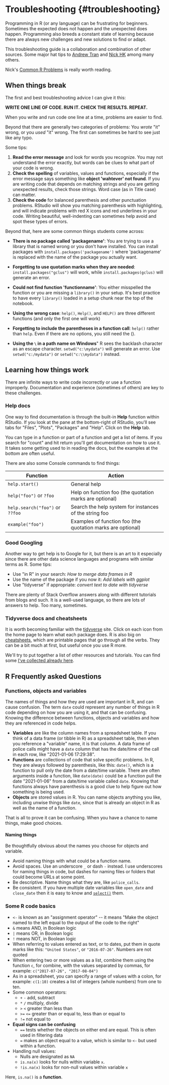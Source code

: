 # Troubleshooting {#troubleshooting}

Programming in R (or any language) can be frustrating for beginners. Sometimes the expected does not happen and the unexpected does happen. Programming also breeds a constant state of learning because there are always new challenges and new solutions to find or adapt.

This troubleshooting guide is a collaboration and combination of other sources. Some major hat tips to [Andrew Tran](http://learn.r-journalism.com/en/) and [Nick HK](https://nickch-k.github.io/DataCommSlides/Lecture_04_Common_R_Problems.html) among many others.

Nick's [Common R Problems](https://nickch-k.github.io/DataCommSlides/Lecture_04_Common_R_Problems.html) is really worth reading.

## When things break

The first and best troubleshooting advice I can give it this:

**WRITE ONE LINE OF CODE. RUN IT. CHECK THE RESULTS. REPEAT.**

When you write and run code one line at a time, problems are easier to find.

Beyond that there are generally two categories of problems: You _wrote_ "it" wrong, or you _used_ "it" wrong. The first can sometimes be hard to see just like any typo.

Some tips:

1. **Read the error message** and look for words you recognize. You may not understand the error exactly, but words can be clues to what part of your code is wrong.
2. **Check the spelling** of variables, values and functions, especially if the error message says something like **object 'wahtever' not found**. If you are writing code that depends on matching strings and you are getting unexpected results, check those strings. Word case (as in Title case) can matter.
3. **Check the code** for balanced parenthesis and other punctuation problems. RStudio will show you matching parenthesis with highlighting, and will indicate problems with red X icons and red underlines in your code. Writing beautiful, well-indenting can sometimes help avoid and spot these types of errors.

Beyond that, here are some common things students come across:

- **There is no package called 'packagename'**: You are trying to use a library that is named wrong or you don't have installed. You can install packages with `install.packages('packagename')` where 'packagename' is replaced with the name of the package you actually want.
- **Forgetting to use quotation marks when they are needed**: `install.packages("gclus")` will work, while `install.packages(gclus)` will generate an error.
- **Could not find function 'functionname'**: You either misspelled the function or you are missing a `library()` in your setup. It's best practice to have every `library()` loaded in a setup chunk near the top of the notebook.

- **Using the wrong case**: `help()`, `Help()`, and `HELP()` are three different functions (and only the first one will work)
- **Forgetting to include the parentheses in a function call**: `help()` rather than `help`. Even if there are no options, you still need the ().
- **Using the `\` in a path name on Windows**" R sees the backlash character as an escape character. `setwd("c:\mydata")` will generate an error. Use `setwd("c:/mydata")` or `setwd("c:\\mydata")` instead.


## Learning how things work

There are infinite ways to write code incorrectly or use a function improperly. Documentation and experience (sometimes of others) are key to these challenges.

### Help docs

One way to find documentation is through the built-in **Help** function within RStudio. If you look at the pane at the bottom-right of RStudio, you'll see tabs for "Files", "Plots", "Packages" and "Help". Click on the **Help** tab.

You can type in a function or part of a function and get a list of items. If you search for "count" and hit return you'll get documentation on how to use it. It takes some getting used to in reading the docs, but the examples at the bottom are often useful.

There are also some Console commands to find things:

| Function | Action |
| ------ | -------------------------------------------------- |
| `help.start()`   | General help |
| `help("foo")` or `?foo` | Help on function foo (the quotation marks are optional) |
| `help.search("foo")` or `??foo`    | Search the help system for instances of the string foo |
| `example("foo")`    | Examples of function foo (the quotation marks are optional) |


### Good Googling

Another way to get help is to Google for it, but there is an art to it especially since there are other data science languages and programs with similar terms as R. Some tips:

- Use "in R" in your search: *How to merge data frames in R*
- Use the name of the package if you now it: *Add labels with ggplot*
- Use "tidyverse" if appropriate: *convert text to date with tidyverse*

There are plenty of Stack Overflow answers along with different tutorials from blogs and such. It is a well-used language, so there are lots of answers to help. Too many, sometimes.

### Tidyverse docs and cheatsheets

It is worth becoming familiar with the [tidyverse](https://www.tidyverse.org/) site. Click on each icon from the home page to learn what each package does. R is also big on [cheatsheets](https://rstudio.com/resources/cheatsheets/), which are printable pages that go through all the verbs. They can be a bit much at first, but useful once you use R more.

We'll try to put together a list of other resources and tutorials. You can find some [I've collected already here](https://docs.google.com/document/d/1slMdrTLfxYt0mZO1G_Wlz1cOcGjCdgiJr7wzpcU9n1Y/edit?usp=sharing).

## R Frequently asked Questions

### Functions, objects and variables

The names of things and how they are used are important in R, and can cause confusion. The term `date` could represent any number of things in R code depending on how you are using it, and that can be confusing. Knowing the difference between functions, objects and variables and how they are referenced in code helps.

- **Variables** are like the column names from a spreadsheet table. If you think of a data frame (or tibble in R) as a spreadsheet table, then when you reference a "variable" name, it is that column. A data frame of police calls might have a `date` column that has the date/time of the call in each row, like "2021-01-06 17:29:38".
- **Functions** are collections of code that solve specific problems. In R, they are always followed by parenthesis, like this: `date()`, which is a function to pull only the date from a date/time variable. There are often arguments inside a function, like `date(date)` could be a function pull the date "2021-01-06" from a date/time variable called `date`. Knowing that functions always have parenthesis is a good clue to help figure out how something is being used.
- **Objects** are stored values in R. You can name objects anything you like, including unwise things like `date`, since that is already an object in R as well as the name of a function.

That is all to prove it can be confusing. When you have a chance to name things, make good choices.

#### Naming things

Be thoughtfully obvious about the names you choose for objects and variable. 

- Avoid naming things with what could be a function name.
- Avoid spaces. Use an underscore `_` or dash `-` instead. I use underscores for naming things in code, but dashes for naming files or folders that could become URLs at some point.
- Be descriptive. Name things what they are, like `police_calls`.
- Be consistent. If you have multiple date variables like `open_date` and `close_date` then it is easy to know and [`select()`](https://dplyr.tidyverse.org/reference/select.html) them.

### Some R code basics

- `<-` is known as an "assignment operator" -- it means "Make the object named to the left equal to the output of the code to the right"
- `&` means AND, in Boolean logic
- `|` means OR, in Boolean logic
- `!` means NOT, in Boolean logic
- When referring to values entered as text, or to dates, put them in quote marks like this: `"United States"`, or `"2016-07-26"`. Numbers are not quoted
- When entering two or more values as a list, combine them using the function `c`, for combine, with the values separated by commas, for example: `c("2017-07-26", "2017-08-04")`
- As in a spreadsheet, you can specify a range of values with a colon, for example: `c(1:10)` creates a list of integers (whole numbers) from one to ten.
- Some common operators:
	* `+` `-` add, subtract
	* `*` `/` multiply, divide
	* `>` `<` greater than less than
	* `>=` `<=` greater than or equal to, less than or equal to
	* `!=` not equal to
- **Equal signs can be confusing**
	* `==` tests whether the objects on either end are equal. This is often used in filtering data
	* `=` makes an object equal to a value, which is similar to `<-` but used within a function.
- Handling null values:
	* Nulls are designated as `NA`
	* `is.na(x)` looks for nulls within variable `x`.
	* `!is.na(x)` looks for non-null values within variable `x`

Here, `is.na()` is a **function**. 


	
	
